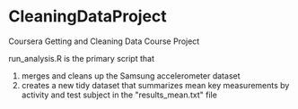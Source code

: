# CleaningDataProject
Coursera Getting and Cleaning Data Course Project

run_analysis.R is the primary script that
1) merges and cleans up the Samsung accelerometer dataset
2) creates a new tidy dataset that summarizes mean key measurements by activity and test subject in the "results_mean.txt" file
